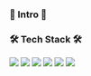 ### 🌱 Intro 🌱

### 🛠 Tech Stack 🛠
<img src="https://img.shields.io/badge/javascript-333333?style=flat-square&logo=javascript&logoColor=yellow"/>
<img src="https://img.shields.io/badge/mysql-3333ff?style=flat-square&logo=firebase&logoColor=white"/>
<img src="https://img.shields.io/badge/express-666666?style=flat-square&logo=express&logoColor=white"/>
<img src="https://img.shields.io/badge/Node.js-33cc00?style=flat-square&logo=Node.js&logoColor=white"/>
<img src="https://img.shields.io/badge/mongodb-33cc00?style=flat-square&logo=Node.js&logoColor=white"/>
<img src="https://img.shields.io/badge/AWS-33cc00?style=flat-square&logo=Node.js&logoColor=white"/>
